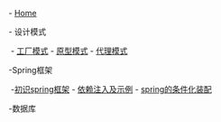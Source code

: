 \- [Home](/)

\- 设计模式

​	- [工厂模式](desgin-pattern/工厂模式超详解（代码示例）.md)  - [原型模式](desgin-pattern/设计模式之原型模式.md)  - [代理模式](desgin-pattern/设计模式之代理模式.md)

-Spring框架   

​	-[初识spring框架](spring/[10分钟学Spring]：（一）初识Spring框架.md)  - [依赖注入及示例](spring/[10分钟学Spring]：（二）一文搞懂spring依赖注入（DI）.md)  - [spring的条件化装配](spring/[10分钟学Spring]：（三）你了解spring的高级装配吗_条件化装配bean.md) 

-数据库

